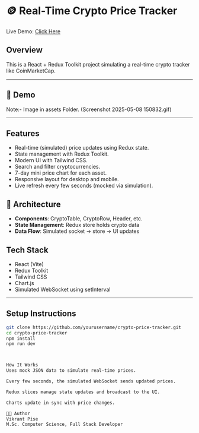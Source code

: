 # 🪙 Real-Time Crypto Price Tracker

Live Demo: [Click Here]()

## Overview

This is a React + Redux Toolkit project simulating a real-time crypto tracker like CoinMarketCap.

---

## 🚀 Demo
Note:- Image in assets Folder.
(Screenshot 2025-05-08 150832.gif)

---
##  Features

-  Real-time (simulated) price updates using Redux state.
-  State management with Redux Toolkit.
-  Modern UI with Tailwind CSS.
-  Search and filter cryptocurrencies.
-  7-day mini price chart for each asset.
-  Responsive layout for desktop and mobile.
-  Live refresh every few seconds (mocked via simulation).

## 🧱 Architecture
- **Components**: CryptoTable, CryptoRow, Header, etc.
- **State Management**: Redux store holds crypto data
- **Data Flow**: Simulated socket → store → UI updates

##  Tech Stack

- React (Vite)
- Redux Toolkit
- Tailwind CSS
- Chart.js
- Simulated WebSocket using setInterval

---

##  Setup Instructions

```bash
git clone https://github.com/yourusername/crypto-price-tracker.git
cd crypto-price-tracker
npm install
npm run dev



How It Works
Uses mock JSON data to simulate real-time prices.

Every few seconds, the simulated WebSocket sends updated prices.

Redux slices manage state updates and broadcast to the UI.

Charts update in sync with price changes.

🧑‍💻 Author
Vikrant Pise
M.Sc. Computer Science, Full Stack Developer
